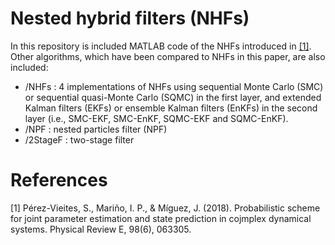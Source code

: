 # Nested hybrid filters (NHFs)

In this repository is included MATLAB code of the NHFs introduced in [[1]](#references). Other algorithms, which have been compared to NHFs in this paper, are also included:

* /NHFs : 4 implementations of NHFs using sequential Monte Carlo (SMC) or sequential quasi-Monte Carlo (SQMC) in the first layer, and extended Kalman filters (EKFs) or ensemble Kalman filters (EnKFs) in the second layer (i.e., SMC-EKF, SMC-EnKF, SQMC-EKF and SQMC-EnKF).
* /NPF : nested particles filter (NPF)
* /2StageF : two-stage filter 


# References
[1] Pérez-Vieites, S., Mariño, I. P., & Míguez, J. (2018). Probabilistic scheme for joint parameter estimation and state prediction in cojmplex dynamical systems. Physical Review E, 98(6), 063305.

